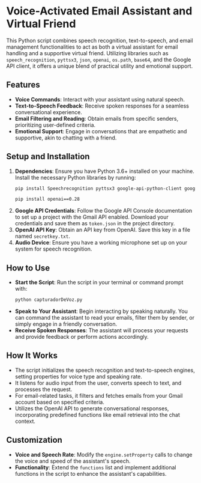 # Voice-Activated Email Assistant and Virtual Friend

This Python script combines speech recognition, text-to-speech, and email management functionalities to act as both a virtual assistant for email handling and a supportive virtual friend. Utilizing libraries such as `speech_recognition`, `pyttsx3`, `json`, `openai`, `os.path`, `base64`, and the Google API client, it offers a unique blend of practical utility and emotional support.

## Features

- **Voice Commands**: Interact with your assistant using natural speech.
- **Text-to-Speech Feedback**: Receive spoken responses for a seamless conversational experience.
- **Email Filtering and Reading**: Obtain emails from specific senders, prioritizing user-defined criteria.
- **Emotional Support**: Engage in conversations that are empathetic and supportive, akin to chatting with a friend.

## Setup and Installation

1. **Dependencies**: Ensure you have Python 3.6+ installed on your machine. Install the necessary Python libraries by running:
   ```bash
   pip install Speechrecognition pyttsx3 google-api-python-client google-auth-oauthlib google-auth-httplib2 openai
   ```
    ```bash
   pip install openai==0.28
   ```
2. **Google API Credentials**: Follow the Google API Console documentation to set up a project with the Gmail API enabled. Download your credentials and save them as `token.json` in the project directory.
3. **OpenAI API Key**: Obtain an API key from OpenAI. Save this key in a file named `secretkey.txt`.
4. **Audio Device**: Ensure you have a working microphone set up on your system for speech recognition.

## How to Use

- **Start the Script**: Run the script in your terminal or command prompt with:
   ```bash
   python capturadorDeVoz.py
   ```
- **Speak to Your Assistant**: Begin interacting by speaking naturally. You can command the assistant to read your emails, filter them by sender, or simply engage in a friendly conversation.
- **Receive Spoken Responses**: The assistant will process your requests and provide feedback or perform actions accordingly.

## How It Works

- The script initializes the speech recognition and text-to-speech engines, setting properties for voice type and speaking rate.
- It listens for audio input from the user, converts speech to text, and processes the request.
- For email-related tasks, it filters and fetches emails from your Gmail account based on specified criteria.
- Utilizes the OpenAI API to generate conversational responses, incorporating predefined functions like email retrieval into the chat context.

## Customization

- **Voice and Speech Rate**: Modify the `engine.setProperty` calls to change the voice and speed of the assistant's speech.
- **Functionality**: Extend the `functions` list and implement additional functions in the script to enhance the assistant's capabilities.
